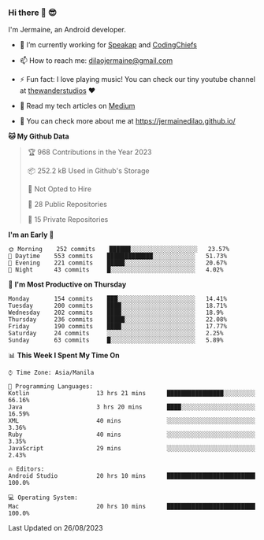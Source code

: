 ### Hi there 👋 😎
I'm Jermaine, an Android developer.

- 🔭 I’m currently working for [Speakap](https://www.speakap.com/) and [CodingChiefs](https://codingchiefs.com/en/)

- 📫 How to reach me: dilaojermaine@gmail.com

- ⚡ Fun fact: I love playing music! You can check our tiny youtube channel at [thewanderstudios](https://www.youtube.com/thewanderstudios) ♥️

- 📖 Read my tech articles on [Medium](https://jermainedilao.medium.com/)

- 👀 You can check more about me at https://jermainedilao.github.io/

<!--
**jermainedilao/jermainedilao** is a ✨ _special_ ✨ repository because its `README.md` (this file) appears on your GitHub profile.

Here are some ideas to get you started:

- 🔭 I’m currently working on ...
- 🌱 I’m currently learning ...
- 👯 I’m looking to collaborate on ...
- 🤔 I’m looking for help with ...
- 💬 Ask me about ...
- 📫 How to reach me: ...
- 😄 Pronouns: ...
- ⚡ Fun fact: ...
-->

<!--START_SECTION:waka-->
**🐱 My Github Data** 

> 🏆 968 Contributions in the Year 2023
 > 
> 📦 252.2 kB Used in Github's Storage 
 > 
> 🚫 Not Opted to Hire
 > 
> 📜 28 Public Repositories 
 > 
> 🔑 15 Private Repositories  
 > 
**I'm an Early 🐤** 

```text
🌞 Morning    252 commits    ██████░░░░░░░░░░░░░░░░░░░   23.57% 
🌆 Daytime    553 commits    █████████████░░░░░░░░░░░░   51.73% 
🌃 Evening    221 commits    █████░░░░░░░░░░░░░░░░░░░░   20.67% 
🌙 Night      43 commits     █░░░░░░░░░░░░░░░░░░░░░░░░   4.02%

```
📅 **I'm Most Productive on Thursday** 

```text
Monday       154 commits    ███░░░░░░░░░░░░░░░░░░░░░░   14.41% 
Tuesday      200 commits    ████░░░░░░░░░░░░░░░░░░░░░   18.71% 
Wednesday    202 commits    ████░░░░░░░░░░░░░░░░░░░░░   18.9% 
Thursday     236 commits    █████░░░░░░░░░░░░░░░░░░░░   22.08% 
Friday       190 commits    ████░░░░░░░░░░░░░░░░░░░░░   17.77% 
Saturday     24 commits     ░░░░░░░░░░░░░░░░░░░░░░░░░   2.25% 
Sunday       63 commits     █░░░░░░░░░░░░░░░░░░░░░░░░   5.89%

```


📊 **This Week I Spent My Time On** 

```text
⌚︎ Time Zone: Asia/Manila

💬 Programming Languages: 
Kotlin                   13 hrs 21 mins      ████████████████░░░░░░░░░   66.16% 
Java                     3 hrs 20 mins       ████░░░░░░░░░░░░░░░░░░░░░   16.59% 
XML                      40 mins             ░░░░░░░░░░░░░░░░░░░░░░░░░   3.36% 
Ruby                     40 mins             ░░░░░░░░░░░░░░░░░░░░░░░░░   3.35% 
JavaScript               29 mins             ░░░░░░░░░░░░░░░░░░░░░░░░░   2.43%

🔥 Editors: 
Android Studio           20 hrs 10 mins      █████████████████████████   100.0%

💻 Operating System: 
Mac                      20 hrs 10 mins      █████████████████████████   100.0%

```


 Last Updated on 26/08/2023
<!--END_SECTION:waka-->
